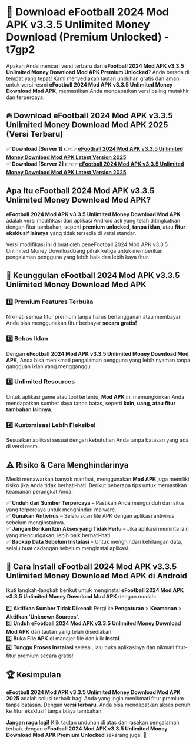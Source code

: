 # 🎯 Download eFootball 2024 Mod APK v3.3.5 Unlimited Money Download (Premium Unlocked) -  t7gp2

Apakah Anda mencari versi terbaru dari **eFootball 2024 Mod APK v3.3.5 Unlimited Money Download Mod APK Premium Unlocked**? Anda berada di tempat yang tepat! Kami menyediakan tautan unduhan gratis dan aman untuk versi resmi **eFootball 2024 Mod APK v3.3.5 Unlimited Money Download Mod APK**, memastikan Anda mendapatkan versi paling mutakhir dan terpercaya.

## 🔥 Download eFootball 2024 Mod APK v3.3.5 Unlimited Money Download Mod APK 2025 (Versi Terbaru)

✅ **Download [Server 1]** 👉👉 [**eFootball 2024 Mod APK v3.3.5 Unlimited Money Download Mod APK Latest Version 2025**](https://momento.my/?title=eFootball_2024_Mod_APK_v3.3.5_Unlimited_Money_Download)  
✅ **Download [Server 2]** 👉👉 [**eFootball 2024 Mod APK v3.3.5 Unlimited Money Download Mod APK Latest Version 2025**](https://momento.my/?title=eFootball_2024_Mod_APK_v3.3.5_Unlimited_Money_Download)  

## Apa Itu eFootball 2024 Mod APK v3.3.5 Unlimited Money Download Mod APK?

**eFootball 2024 Mod APK v3.3.5 Unlimited Money Download Mod APK** adalah versi modifikasi dari aplikasi Android asli yang telah ditingkatkan dengan fitur tambahan, seperti **premium unlocked**, **tanpa iklan**, atau **fitur eksklusif lainnya** yang tidak tersedia di versi standar.

Versi modifikasi ini dibuat oleh peneFootball 2024 Mod APK v3.3.5 Unlimited Money Downloadbang pihak ketiga untuk memberikan pengalaman pengguna yang lebih baik dan lebih kaya fitur.

## 🎯 Keunggulan eFootball 2024 Mod APK v3.3.5 Unlimited Money Download Mod APK

### 1️⃣ Premium Features Terbuka
Nikmati semua fitur premium tanpa harus berlangganan atau membayar. Anda bisa menggunakan fitur berbayar **secara gratis!**

### 2️⃣ Bebas Iklan
Dengan **eFootball 2024 Mod APK v3.3.5 Unlimited Money Download Mod APK**, Anda bisa menikmati pengalaman pengguna yang lebih nyaman tanpa gangguan iklan yang mengganggu.

### 3️⃣ Unlimited Resources
Untuk aplikasi game atau tool tertentu, **Mod APK** ini memungkinkan Anda mendapatkan sumber daya tanpa batas, seperti **koin, uang, atau fitur tambahan lainnya**.

### 4️⃣ Kustomisasi Lebih Fleksibel
Sesuaikan aplikasi sesuai dengan kebutuhan Anda tanpa batasan yang ada di versi resmi.

## ⚠️ Risiko & Cara Menghindarinya

Meski menawarkan banyak manfaat, menggunakan **Mod APK** juga memiliki risiko jika Anda tidak berhati-hati. Berikut beberapa tips untuk memastikan keamanan perangkat Anda:

✅ **Unduh dari Sumber Terpercaya** – Pastikan Anda mengunduh dari situs yang terpercaya untuk menghindari malware.  
✅ **Gunakan Antivirus** – Selalu scan file APK dengan aplikasi antivirus sebelum menginstalnya.  
✅ **Jangan Berikan Izin Akses yang Tidak Perlu** – Jika aplikasi meminta izin yang mencurigakan, lebih baik berhati-hati.  
✅ **Backup Data Sebelum Instalasi** – Untuk menghindari kehilangan data, selalu buat cadangan sebelum menginstal aplikasi.

## 📌 Cara Install eFootball 2024 Mod APK v3.3.5 Unlimited Money Download Mod APK di Android

Ikuti langkah-langkah berikut untuk menginstal **eFootball 2024 Mod APK v3.3.5 Unlimited Money Download Mod APK** dengan mudah:

1️⃣ **Aktifkan Sumber Tidak Dikenal**: Pergi ke **Pengaturan** > **Keamanan** > **Aktifkan 'Unknown Sources'**.  
2️⃣ **Unduh eFootball 2024 Mod APK v3.3.5 Unlimited Money Download Mod APK** dari tautan yang telah disediakan.  
3️⃣ **Buka File APK** di manajer file dan klik **Instal**.  
4️⃣ **Tunggu Proses Instalasi** selesai, lalu buka aplikasinya dan nikmati fitur-fitur premium secara gratis!

## 🏆 Kesimpulan

**eFootball 2024 Mod APK v3.3.5 Unlimited Money Download Mod APK 2025** adalah solusi terbaik bagi Anda yang ingin menikmati fitur premium tanpa batasan. Dengan **versi terbaru**, Anda bisa mendapatkan akses penuh ke fitur eksklusif tanpa biaya tambahan.

**Jangan ragu lagi!** Klik tautan unduhan di atas dan rasakan pengalaman terbaik dengan **eFootball 2024 Mod APK v3.3.5 Unlimited Money Download Mod APK Premium Unlocked** sekarang juga! 🚀
